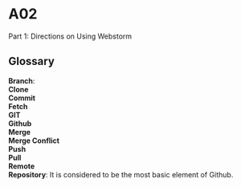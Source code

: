 # A02

Part 1: Directions on Using Webstorm 



## Glossary 
**Branch**: 
</br>
**Clone**
</br>
**Commit**
</br>
**Fetch**
</br>
**GIT**
</br>
**Github**
</br>
**Merge**
</br>
**Merge Conflict**
</br>
**Push**
</br>
**Pull**
</br>
**Remote**
</br>
**Repository**: It is considered to be the most basic element of Github. 
